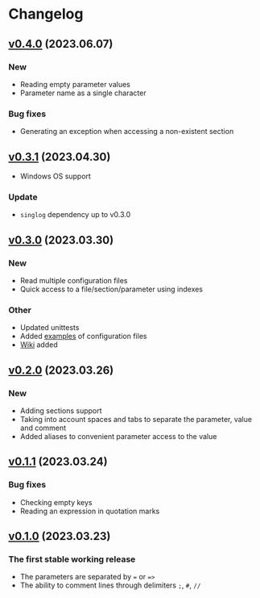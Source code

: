 # Changelog

## [v0.4.0](https://git.zhirov.kz/dlang/readconf/compare/v0.3.1...v0.4.0) (2023.06.07)

### New

- Reading empty parameter values
- Parameter name as a single character

### Bug fixes

- Generating an exception when accessing a non-existent section

## [v0.3.1](https://git.zhirov.kz/dlang/readconf/compare/v0.3.0...v0.3.1) (2023.04.30)

- Windows OS support

### Update

- `singlog` dependency up to v0.3.0

## [v0.3.0](https://git.zhirov.kz/dlang/readconf/compare/v0.2.0...v0.3.0) (2023.03.30)

### New

- Read multiple configuration files
- Quick access to a file/section/parameter using indexes

### Other

- Updated unittests
- Added [examples](examples/) of configuration files
- [Wiki](https://git.zhirov.kz/dlang/readconf/wiki) added

## [v0.2.0](https://git.zhirov.kz/dlang/readconf/compare/v0.1.1...v0.2.0) (2023.03.26)

### New

- Adding sections support
- Taking into account spaces and tabs to separate the parameter, value and comment
- Added aliases to convenient parameter access to the value

## [v0.1.1](https://git.zhirov.kz/dlang/readconf/compare/v0.1.0...v0.1.1) (2023.03.24)

### Bug fixes

- Checking empty keys
- Reading an expression in quotation marks

## [v0.1.0](https://git.zhirov.kz/dlang/readconf/commits/6409917cbe6a287db73fe3eea4bccaadf00379e7) (2023.03.23)

### The first stable working release

- The parameters are separated by `=` or `=>`
- The ability to comment lines through delimiters `;`, `#`, `//`
